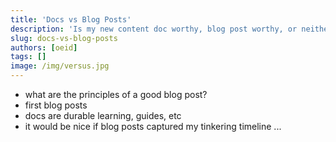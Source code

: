 ```yaml
---
title: 'Docs vs Blog Posts'
description: 'Is my new content doc worthy, blog post worthy, or neither?'
slug: docs-vs-blog-posts
authors: [oeid]
tags: []
image: /img/versus.jpg
---
```


* what are the principles of a good blog post?
* first blog posts
* docs are durable learning, guides, etc
* it would be nice if blog posts captured my tinkering timeline ... 
